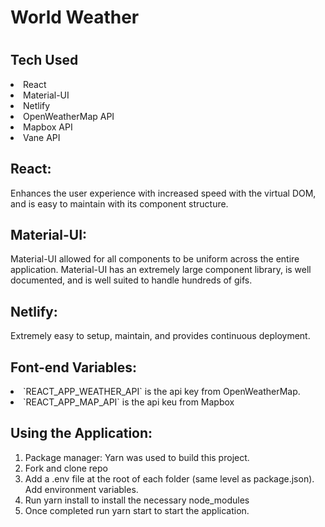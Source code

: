 <h1>World Weather<h1>

<h2>Tech Used</h2>

<li>React</li>
<li>Material-UI</li>
<li>Netlify</li>
<li>OpenWeatherMap API</li>
<li>Mapbox API</li>
<li>Vane API</li>

<h2>React:</h2>
Enhances the user experience with increased speed with the virtual DOM, and is easy to maintain with its component structure.

<h2>Material-UI:</h2>
Material-UI allowed for all components to be uniform across the entire application. Material-UI has an extremely large component library, is well documented, and is well suited to handle hundreds of gifs.

<h2>Netlify:</h2>
Extremely easy to setup, maintain, and provides continuous deployment.

<h2>Font-end Variables:</h2>

<li>`REACT_APP_WEATHER_API` is the api key from OpenWeatherMap.</li>
<li>`REACT_APP_MAP_API` is the api keu from Mapbox</li>

<h2>Using the Application:</h2>

<ol>
<li>Package manager: Yarn was used to build this project. </li>
<li>Fork and clone repo</li>
<li>Add a .env file at the root of each folder (same level as package.json). Add environment variables.</li>
<li>Run yarn install to install the necessary node_modules</li>
<li>Once completed run yarn start to start the application. </li>
  </ol>
